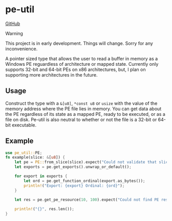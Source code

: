 # pe-util
[GitHub](https://github.com/Nordgaren/pe-util)

> [!WARNING]
> This project is in early development. Things will change. Sorry for any inconvenience.

A pointer sized type that allows the user to read a buffer in memory as a Windows PE reguardless of architecture or mapped 
state. Currently only supports 32-bit and 64-bit PEs on x86 architectures, but, I plan on supporting more architectures 
in the future.

## Usage
Construct the type with a `&[u8]`, `*const u8` or `usize` with the value of the memory address where the PE file lies in 
memory. You can get data about the PE regardless of its state as a mapped PE, ready to be executed, or as a file on disk.
Pe-util is also neutral to whether or not the file is a 32-bit or 64-bit executable.

## Example
```rust
use pe_util::PE;
fn example(slice: &[u8]) {
    let pe = PE::from_slice(slice).expect("Could not validate that slice is a PE file.");
    let exports = pe.get_exports().unwrap_or_default();

    for export in exports {
        let ord = pe.get_function_ordinal(export.as_bytes());
        println!("Export: {export} Ordinal: {ord}");
    }

    let res = pe.get_pe_resource(10, 100).expect("Could not find PE resource");
    
    println!("{}", res.len());
}
```
